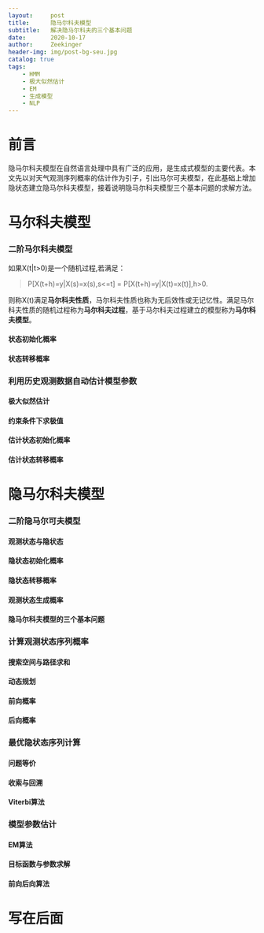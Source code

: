 ```yaml
---
layout:     post
title:      隐马尔科夫模型
subtitle:   解决隐马尔科夫的三个基本问题
date:       2020-10-17
author:     Zeekinger
header-img: img/post-bg-seu.jpg
catalog: true
tags:
    - HMM
    - 极大似然估计 
    - EM  
    - 生成模型
    - NLP 
---
```




# 前言
隐马尔科夫模型在自然语言处理中具有广泛的应用，是生成式模型的主要代表。本文先以对天气观测序列概率的估计作为引子，引出马尔可夫模型，在此基础上增加隐状态建立隐马尔科夫模型，接着说明隐马尔科夫模型三个基本问题的求解方法。

# 马尔科夫模型

### 二阶马尔科夫模型
如果X(t|t>0)是一个随机过程,若满足：
> P[X(t+h)=y|X(s)=x(s),s<=t] = P[X(t+h)=y|X(t)=x(t)],h>0.
>
则称X(t)满足**马尔科夫性质**，马尔科夫性质也称为无后效性或无记忆性。满足马尔科夫性质的随机过程称为**马尔科夫过程**，基于马尔科夫过程建立的模型称为**马尔科夫模型**。

#### 状态初始化概率

#### 状态转移概率


### 利用历史观测数据自动估计模型参数
#### 极大似然估计
#### 约束条件下求极值
#### 估计状态初始化概率
#### 估计状态转移概率


# 隐马尔科夫模型


### 二阶隐马尔可夫模型
#### 观测状态与隐状态
#### 隐状态初始化概率
#### 隐状态转移概率
#### 观测状态生成概率
#### 隐马尔科夫模型的三个基本问题


### 计算观测状态序列概率
#### 搜索空间与路径求和
#### 动态规划
#### 前向概率
#### 后向概率

### 最优隐状态序列计算
#### 问题等价
#### 收索与回溯
#### Viterbi算法

### 模型参数估计
#### EM算法
#### 目标函数与参数求解
#### 前向后向算法

# 写在后面



